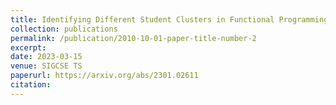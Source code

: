 ```yaml
---
title: Identifying Different Student Clusters in Functional Programming Assignments
collection: publications
permalink: /publication/2010-10-01-paper-title-number-2
excerpt: 
date: 2023-03-15
venue: SIGCSE TS
paperurl: https://arxiv.org/abs/2301.02611
citation: 
---
```

